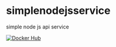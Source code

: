 # simplenodejsservice
simple node js api service<br />

[![Docker Hub](DockerImage)](https://hub.docker.com/r/gamem/testpage/)

